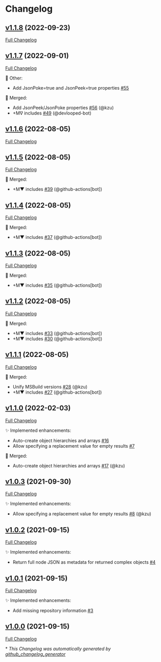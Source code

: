 # Changelog

## [v1.1.8](https://github.com/devlooped/json/tree/v1.1.8) (2022-09-23)

[Full Changelog](https://github.com/devlooped/json/compare/v1.1.7...v1.1.8)

## [v1.1.7](https://github.com/devlooped/json/tree/v1.1.7) (2022-09-01)

[Full Changelog](https://github.com/devlooped/json/compare/v1.1.6...v1.1.7)

:hammer: Other:

- Add JsonPoke=true and JsonPeek=true properties [\#55](https://github.com/devlooped/json/issues/55)

:twisted_rightwards_arrows: Merged:

- Add JsonPeek/JsonPoke properties [\#56](https://github.com/devlooped/json/pull/56) (@kzu)
- +Mᐁ includes [\#49](https://github.com/devlooped/json/pull/49) (@devlooped-bot)

## [v1.1.6](https://github.com/devlooped/json/tree/v1.1.6) (2022-08-05)

[Full Changelog](https://github.com/devlooped/json/compare/v1.1.5...v1.1.6)

## [v1.1.5](https://github.com/devlooped/json/tree/v1.1.5) (2022-08-05)

[Full Changelog](https://github.com/devlooped/json/compare/v1.1.4...v1.1.5)

:twisted_rightwards_arrows: Merged:

- +M▼ includes [\#39](https://github.com/devlooped/json/pull/39) (@github-actions[bot])

## [v1.1.4](https://github.com/devlooped/json/tree/v1.1.4) (2022-08-05)

[Full Changelog](https://github.com/devlooped/json/compare/v1.1.3...v1.1.4)

:twisted_rightwards_arrows: Merged:

- +M▼ includes [\#37](https://github.com/devlooped/json/pull/37) (@github-actions[bot])

## [v1.1.3](https://github.com/devlooped/json/tree/v1.1.3) (2022-08-05)

[Full Changelog](https://github.com/devlooped/json/compare/v1.1.2...v1.1.3)

:twisted_rightwards_arrows: Merged:

- +M▼ includes [\#35](https://github.com/devlooped/json/pull/35) (@github-actions[bot])

## [v1.1.2](https://github.com/devlooped/json/tree/v1.1.2) (2022-08-05)

[Full Changelog](https://github.com/devlooped/json/compare/v1.1.1...v1.1.2)

:twisted_rightwards_arrows: Merged:

- +M▼ includes [\#33](https://github.com/devlooped/json/pull/33) (@github-actions[bot])
- +M▼ includes [\#30](https://github.com/devlooped/json/pull/30) (@github-actions[bot])

## [v1.1.1](https://github.com/devlooped/json/tree/v1.1.1) (2022-08-05)

[Full Changelog](https://github.com/devlooped/json/compare/v1.1.0...v1.1.1)

:twisted_rightwards_arrows: Merged:

- Unify MSBuild versions [\#28](https://github.com/devlooped/json/pull/28) (@kzu)
- +M▼ includes [\#27](https://github.com/devlooped/json/pull/27) (@github-actions[bot])

## [v1.1.0](https://github.com/devlooped/json/tree/v1.1.0) (2022-02-03)

[Full Changelog](https://github.com/devlooped/json/compare/v1.0.3...v1.1.0)

:sparkles: Implemented enhancements:

- Auto-create object hierarchies and arrays [\#16](https://github.com/devlooped/json/issues/16)
- Allow specifying a replacement value for empty results [\#7](https://github.com/devlooped/json/issues/7)

:twisted_rightwards_arrows: Merged:

- Auto-create object hierarchies and arrays [\#17](https://github.com/devlooped/json/pull/17) (@kzu)

## [v1.0.3](https://github.com/devlooped/json/tree/v1.0.3) (2021-09-30)

[Full Changelog](https://github.com/devlooped/json/compare/v1.0.2...v1.0.3)

:sparkles: Implemented enhancements:

- Allow specifying a replacement value for empty results [\#8](https://github.com/devlooped/json/pull/8) (@kzu)

## [v1.0.2](https://github.com/devlooped/json/tree/v1.0.2) (2021-09-15)

[Full Changelog](https://github.com/devlooped/json/compare/v1.0.1...v1.0.2)

:sparkles: Implemented enhancements:

- Return full node JSON as metadata for returned complex objects [\#4](https://github.com/devlooped/json/issues/4)

## [v1.0.1](https://github.com/devlooped/json/tree/v1.0.1) (2021-09-15)

[Full Changelog](https://github.com/devlooped/json/compare/v1.0.0...v1.0.1)

:sparkles: Implemented enhancements:

- Add missing repository information [\#3](https://github.com/devlooped/json/issues/3)

## [v1.0.0](https://github.com/devlooped/json/tree/v1.0.0) (2021-09-15)

[Full Changelog](https://github.com/devlooped/json/compare/12e1a266ac3c49826b58e2d02935cfb6c87e1ae1...v1.0.0)



\* *This Changelog was automatically generated by [github_changelog_generator](https://github.com/github-changelog-generator/github-changelog-generator)*
